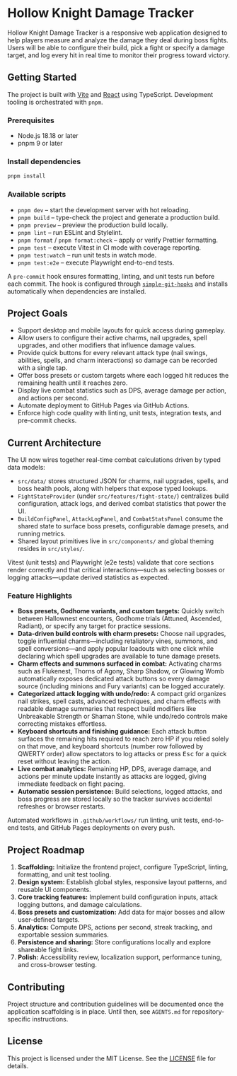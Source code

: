 # Hollow Knight Damage Tracker

Hollow Knight Damage Tracker is a responsive web application designed to help players measure and analyze the damage they deal during boss fights. Users will be able to configure their build, pick a fight or specify a damage target, and log every hit in real time to monitor their progress toward victory.

## Getting Started

The project is built with [Vite](https://vitejs.dev/) and [React](https://react.dev/) using TypeScript. Development tooling is orchestrated with `pnpm`.

### Prerequisites

- Node.js 18.18 or later
- pnpm 9 or later

### Install dependencies

```bash
pnpm install
```

### Available scripts

- `pnpm dev` – start the development server with hot reloading.
- `pnpm build` – type-check the project and generate a production build.
- `pnpm preview` – preview the production build locally.
- `pnpm lint` – run ESLint and Stylelint.
- `pnpm format` / `pnpm format:check` – apply or verify Prettier formatting.
- `pnpm test` – execute Vitest in CI mode with coverage reporting.
- `pnpm test:watch` – run unit tests in watch mode.
- `pnpm test:e2e` – execute Playwright end-to-end tests.

A `pre-commit` hook ensures formatting, linting, and unit tests run before each commit. The hook is configured through [`simple-git-hooks`](https://github.com/toplenboren/simple-git-hooks) and installs automatically when dependencies are installed.

## Project Goals

- Support desktop and mobile layouts for quick access during gameplay.
- Allow users to configure their active charms, nail upgrades, spell upgrades, and other modifiers that influence damage values.
- Provide quick buttons for every relevant attack type (nail swings, abilities, spells, and charm interactions) so damage can be recorded with a single tap.
- Offer boss presets or custom targets where each logged hit reduces the remaining health until it reaches zero.
- Display live combat statistics such as DPS, average damage per action, and actions per second.
- Automate deployment to GitHub Pages via GitHub Actions.
- Enforce high code quality with linting, unit tests, integration tests, and pre-commit checks.

## Current Architecture

The UI now wires together real-time combat calculations driven by typed data models:

- `src/data/` stores structured JSON for charms, nail upgrades, spells, and boss health pools, along with helpers that expose typed lookups.
- `FightStateProvider` (under `src/features/fight-state/`) centralizes build configuration, attack logs, and derived combat statistics that power the UI.
- `BuildConfigPanel`, `AttackLogPanel`, and `CombatStatsPanel` consume the shared state to surface boss presets, configurable damage presets, and running metrics.
- Shared layout primitives live in `src/components/` and global theming resides in `src/styles/`.

Vitest (unit tests) and Playwright (e2e tests) validate that core sections render correctly and that critical interactions—such as selecting bosses or logging attacks—update derived statistics as expected.

### Feature Highlights

- **Boss presets, Godhome variants, and custom targets:** Quickly switch between Hallownest encounters, Godhome trials (Attuned, Ascended, Radiant), or specify any target for practice sessions.
- **Data-driven build controls with charm presets:** Choose nail upgrades, toggle influential charms—including retaliatory vines, summons, and spell conversions—and apply popular loadouts with one click while declaring which spell upgrades are available to tune damage presets.
- **Charm effects and summons surfaced in combat:** Activating charms such as Flukenest, Thorns of Agony, Sharp Shadow, or Glowing Womb automatically exposes dedicated attack buttons so every damage source (including minions and Fury variants) can be logged accurately.
- **Categorized attack logging with undo/redo:** A compact grid organizes nail strikes, spell casts, advanced techniques, and charm effects with readable damage summaries that respect build modifiers like Unbreakable Strength or Shaman Stone, while undo/redo controls make correcting mistakes effortless.
- **Keyboard shortcuts and finishing guidance:** Each attack button surfaces the remaining hits required to reach zero HP if you relied solely on that move, and keyboard shortcuts (number row followed by QWERTY order) allow spectators to log attacks or press <kbd>Esc</kbd> for a quick reset without leaving the action.
- **Live combat analytics:** Remaining HP, DPS, average damage, and actions per minute update instantly as attacks are logged, giving immediate feedback on fight pacing.
- **Automatic session persistence:** Build selections, logged attacks, and boss progress are stored locally so the tracker survives accidental refreshes or browser restarts.

Automated workflows in `.github/workflows/` run linting, unit tests, end-to-end tests, and GitHub Pages deployments on every push.

## Project Roadmap

1. **Scaffolding:** Initialize the frontend project, configure TypeScript, linting, formatting, and unit test tooling.
2. **Design system:** Establish global styles, responsive layout patterns, and reusable UI components.
3. **Core tracking features:** Implement build configuration inputs, attack logging buttons, and damage calculations.
4. **Boss presets and customization:** Add data for major bosses and allow user-defined targets.
5. **Analytics:** Compute DPS, actions per second, streak tracking, and exportable session summaries.
6. **Persistence and sharing:** Store configurations locally and explore shareable fight links.
7. **Polish:** Accessibility review, localization support, performance tuning, and cross-browser testing.

## Contributing

Project structure and contribution guidelines will be documented once the application scaffolding is in place. Until then, see `AGENTS.md` for repository-specific instructions.

## License

This project is licensed under the MIT License. See the [LICENSE](LICENSE) file for details.
